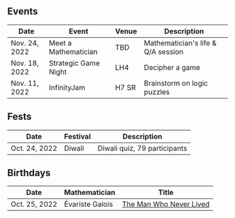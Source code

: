 ## Events

| Date          | Event       | Venue | Description |
| -----------   | ----------- | ------| ----------- |
| Nov. 24, 2022 | Meet a Mathematician | TBD | Mathematician's life & Q/A session |
| Nov. 18, 2022 | Strategic Game Night | LH4 | Decipher a game  |
| Nov. 11, 2022 | InfinityJam | H7 SR | Brainstorm on logic puzzles |

## Fests

| Date          | Festival       | Description |
| ------------  | -------------- | ----------- |
| Oct. 24, 2022 | Diwali         | Diwali quiz, 79 participants |

## Birthdays

| Date          | Mathematician  | Title       |
| ------------  | -------------- | ----------- |
| Oct. 25, 2022 | Évariste Galois | [The Man Who Never Lived](birthdays/galois.md) |

